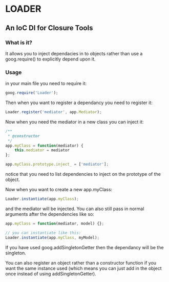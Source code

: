 # LOADER #

## An IoC DI for Closure Tools ##

### What is it? ###

It allows you to inject dependacies in to objects rather than use a goog.require() to explicitly depend upon it.

### Usage ###

in your main file you need to require it:

```javascript
goog.require('Loader');
```

Then when you want to register a dependancy you need to register it:

```javascript
Loader.register('mediator', app.Mediator);
```

Now when you need the mediator in a new class you can inject it:

```javascript
/**
 * @constructor
 */
app.myClass = function(mediator) {
	this.mediator = mediator
};

app.myClass.prototype.inject_ = ['mediator'];
```

notice that you need to list dependencies to inject on the prototype of the object.

Now when you want to create a new app.myClass:

```javascript
Loader.instantiate(app.myClass);
```

and the mediator will be injected. You can also still pass in normal arguments after the dependencies like so:

```javascript
app.myClass = function(mediator, model) {};

// you can instantiate like this:
Loader.instantiate(app.myClass, myModel);
```

If you have used goog.addSingletonGetter then the dependancy will be the singleton.

You can also register an object rather than a constructor function if you want the same instance used (which means you can just add in the object once instead of using addSingletonGetter).
